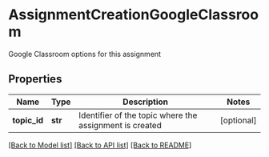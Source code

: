 # AssignmentCreationGoogleClassroom

Google Classroom options for this assignment
## Properties
Name | Type | Description | Notes
------------ | ------------- | ------------- | -------------
**topic_id** | **str** | Identifier of the topic where the assignment is created | [optional] 

[[Back to Model list]](../README.md#documentation-for-models) [[Back to API list]](../README.md#documentation-for-api-endpoints) [[Back to README]](../README.md)


